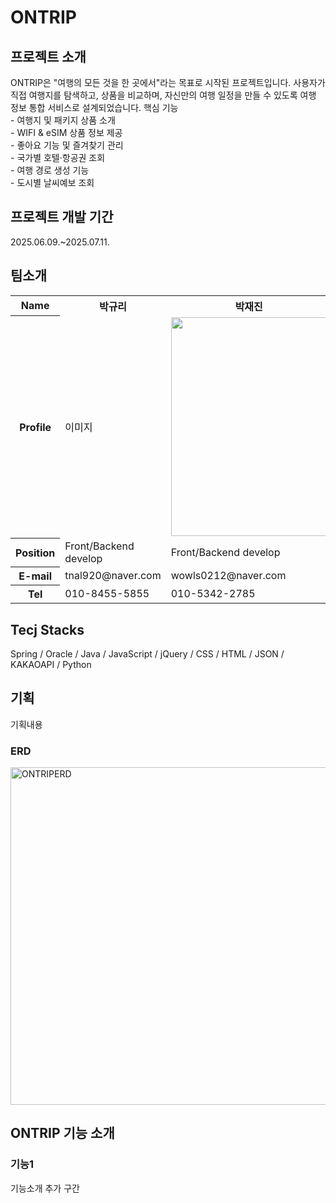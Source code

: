 <html>
<h1>ONTRIP</h1>
  <div>
    <h2>프로젝트 소개</h2>
    ONTRIP은 "여행의 모든 것을 한 곳에서"라는 목표로 시작된 프로젝트입니다.
사용자가 직접 여행지를 탐색하고, 상품을 비교하며, 자신만의 여행 일정을 만들 수 있도록
여행 정보 통합 서비스로 설계되었습니다.
핵심 기능<br>
- 여행지 및 패키지 상품 소개<br>
- WIFI & eSIM 상품 정보 제공<br>
- 좋아요 기능 및 즐겨찾기 관리<br>
- 국가별 호텔·항공권 조회<br>
- 여행 경로 생성 기능<br>
- 도시별 날씨예보 조회
  </div>
  <div>
    <h2>프로젝트 개발 기간</h2>
    2025.06.09.~2025.07.11.
  </div>
  <div>
    <h2>팀소개</h2>
    <table>
      <tr>
        <th>Name</th>
        <th>박규리</th>
        <th>박재진</th>
        <th>임건아</th>
      </tr>
      <tr>
        <th>Profile</th>
        <td>이미지</td>
        <td>
          <img src="https://github.com/user-attachments/assets/f62221c0-2a1d-4415-88a4-d11789e95d9c" width="250px" height="350px"/>
        </td>
        <td>이미지</td>
      </tr>
      <tr>
        <th>Position</th>
        <td>Front/Backend develop</td>
        <td>Front/Backend develop</td>
        <td>Front/Backend develop</td>
      </tr>
      <tr>
        <th>E-mail</th>
        <td>tnal920@naver.com</td>
        <td>wowls0212@naver.com</td>
        <td>rjsdk131@naver.com</td>
      </tr>
      <tr>
        <th>Tel</th>
        <td>010-8455-5855</td>
        <td>010-5342-2785</td>
        <td>010-8024-6568</td>
      </tr>
    </table>
  </div>
  <div>
    <h2>Tecj Stacks</h2>
    Spring / Oracle / Java / JavaScript / jQuery / CSS / HTML / JSON / KAKAOAPI / Python
  </div>
  <div>
    <h2>기획</h2>
    기획내용
    <h3>ERD</h3>
    <img width="1217" height="540" alt="ONTRIPERD" src="https://github.com/user-attachments/assets/390cda10-e24d-4fe9-9242-886d1aec7487" />
  </div>
  <div>
    <h2>ONTRIP 기능 소개</h2>
    <h3>기능1</h3>
    기능소개 추가 구간
  </div>
</html>

